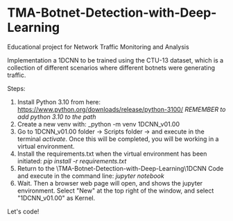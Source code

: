 # TMA-Botnet-Detection-with-Deep-Learning
Educational project for Network Traffic Monitoring and Analysis

Implementation a 1DCNN to be trained using the CTU-13 dataset, which is a collection of different scenarios where different botnets were generating traffic. 

Steps:

  1) Install Python 3.10 from here: https://www.python.org/downloads/release/python-3100/ _REMEMBER to add python 3.10 to the path_
  2) Create a new venv with: _python -m venv 1DCNN_v01.00
  3) Go to 1DCNN_v01.00 folder -> Scripts folder -> and execute in the terminal _activate_. Once this will be completed, you will be working in a virtual environment.
  4) Install the requirements.txt when the virtual environment has been initiated: _pip install -r requirements.txt_
  5) Return to the \TMA-Botnet-Detection-with-Deep-Learning\1DCNN Code and execute in the command line: _jupyter notebook_
  6) Wait. Then a browser web page will open, and shows the jupyter environment. Select "New" at the top right of the window, and select "1DCNN_v01.00" as Kernel.

Let's code!

